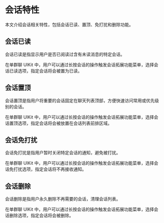 # 会话特性

本文介绍会话相关特性，包括会话已读、置顶、免打扰和删除功能。

<Toc />

## 会话已读	

会话已读是指显示用户是否已阅读过含有未读消息的特定会话。

在单群聊 UIKit 中，用户可以通过长按会话的操作触发会话拓展功能菜单，选择会话已读选项，指定会话将会被置为已读。

<ImageGallery>
  <ImageItem src="/images/uikit/chatuikit/feature/conversation/conversation_read_android.png" title="会话已读" />
</ImageGallery> 

## 会话置顶

会话置顶是指用户将重要的会话固定在聊天列表顶部，方便快速访问常用或优先级别的会话。

在单群聊 UIKit 中，用户可以通过长按会话的操作触发会话拓展功能菜单，选择会话置顶选项，指定会话将会被放置在会话列表前排区域。

<ImageGallery>
  <ImageItem src="/images/uikit/chatuikit/feature/conversation/conversation_pin_android.png" title="会话置顶" />
</ImageGallery>

## 会话免打扰

会话免打扰是指用户暂时关闭特定会话的通知，避免被打扰。

在单群聊 UIKit 中，用户可以通过长按会话的操作触发会话拓展功能菜单，选择会话免打扰选项，指定会话将不再接收通知。

<ImageGallery>
  <ImageItem src="/images/uikit/chatuikit/feature/conversation/conversation_dnd_android.png" title="会话免打扰" />
</ImageGallery> 

## 会话删除	

会话删除是指用户永久删除不再需要的会话，清理会话列表。

在单群聊 UIKit 中，用户可以通过长按会话的操作触发会话拓展功能菜单，选择会话删除选项，指定会话将会被删除。

<ImageGallery>
  <ImageItem src="/images/uikit/chatuikit/feature/conversation/conversation_delete_android.png" title="会话删除" />
</ImageGallery>